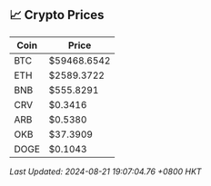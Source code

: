 ## 📈 Crypto Prices

| Coin | Price |
| ---- | ----- |
| BTC | $59468.6542 |
| ETH | $2589.3722 |
| BNB | $555.8291 |
| CRV | $0.3416 |
| ARB | $0.5380 |
| OKB | $37.3909 |
| DOGE | $0.1043 |

_Last Updated: 2024-08-21 19:07:04.76 +0800 HKT_